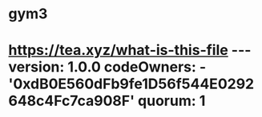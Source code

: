 # gym3
# https://tea.xyz/what-is-this-file --- version: 1.0.0 codeOwners:   - '0xdB0E560dFb9fe1D56f544E0292648c4Fc7ca908F' quorum: 1
